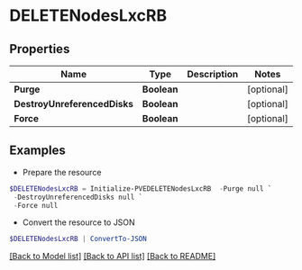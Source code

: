 # DELETENodesLxcRB
## Properties

Name | Type | Description | Notes
------------ | ------------- | ------------- | -------------
**Purge** | **Boolean** |  | [optional] 
**DestroyUnreferencedDisks** | **Boolean** |  | [optional] 
**Force** | **Boolean** |  | [optional] 

## Examples

- Prepare the resource
```powershell
$DELETENodesLxcRB = Initialize-PVEDELETENodesLxcRB  -Purge null `
 -DestroyUnreferencedDisks null `
 -Force null
```

- Convert the resource to JSON
```powershell
$DELETENodesLxcRB | ConvertTo-JSON
```

[[Back to Model list]](../README.md#documentation-for-models) [[Back to API list]](../README.md#documentation-for-api-endpoints) [[Back to README]](../README.md)

